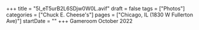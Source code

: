 +++
title = "5I_eT5urB2L6SDjw0W0L.avif"
draft = false
tags = ["Photos"]
categories = ["Chuck E. Cheese's"]
pages = ["Chicago, IL (1830 W Fullerton Ave)"]
startDate = ""
+++
Gameroom October 2022
